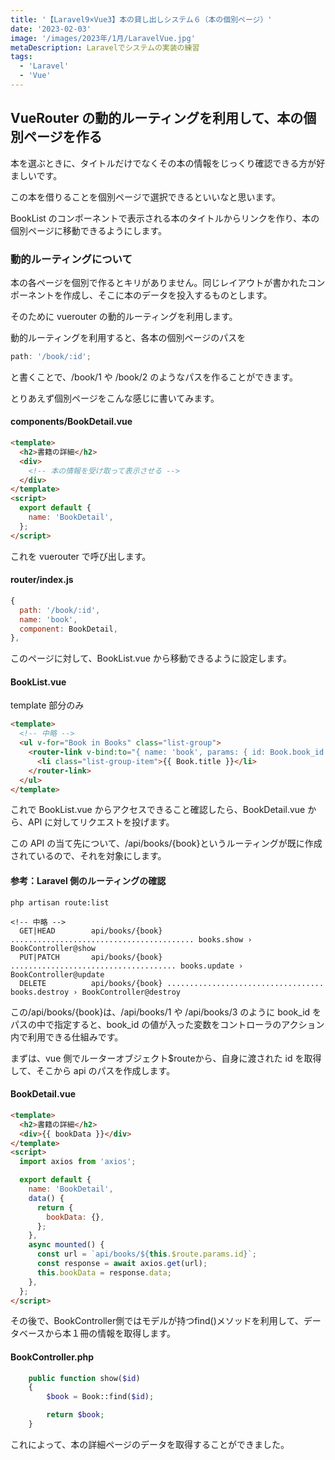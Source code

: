 ```yaml
---
title: '【Laravel9×Vue3】本の貸し出しシステム６（本の個別ページ）'
date: '2023-02-03'
image: '/images/2023年/1月/LaravelVue.jpg'
metaDescription: Laravelでシステムの実装の練習
tags:
  - 'Laravel'
  - 'Vue'
---
```


## VueRouter の動的ルーティングを利用して、本の個別ページを作る

本を選ぶときに、タイトルだけでなくその本の情報をじっくり確認できる方が好ましいです。

この本を借りることを個別ページで選択できるといいなと思います。

BookList のコンポーネントで表示される本のタイトルからリンクを作り、本の個別ページに移動できるようにします。

### 動的ルーティングについて

本の各ページを個別で作るとキリがありません。同じレイアウトが書かれたコンポーネントを作成し、そこに本のデータを投入するものとします。

そのために vuerouter の<red>動的ルーティング</red>を利用します。

動的ルーティングを利用すると、各本の個別ページのパスを

```javascript
path: '/book/:id';
```

と書くことで、/book/1 や /book/2 のようなパスを作ることができます。

とりあえず個別ページをこんな感じに書いてみます。

#### components/BookDetail.vue

```html
<template>
  <h2>書籍の詳細</h2>
  <div>
    <!-- 本の情報を受け取って表示させる -->
  </div>
</template>
<script>
  export default {
    name: 'BookDetail',
  };
</script>
```

これを vuerouter で呼び出します。

#### router/index.js

```javascript
{
  path: '/book/:id',
  name: 'book',
  component: BookDetail,
},
```

このページに対して、BookList.vue から移動できるように設定します。

#### BookList.vue

<bold>template 部分のみ</bold>

```html
<template>
  <!-- 中略 -->
  <ul v-for="Book in Books" class="list-group">
    <router-link v-bind:to="{ name: 'book', params: { id: Book.book_id }}">
      <li class="list-group-item">{{ Book.title }}</li>
    </router-link>
  </ul>
</template>
```

これで BookList.vue からアクセスできること確認したら、BookDetail.vue から、API に対してリクエストを投げます。

この API の当て先について、<bold>/api/books/{book}</bold>というルーティングが既に作成されているので、それを対象にします。

#### 参考：Laravel 側のルーティングの確認

```teminal
php artisan route:list
```

```
<!-- 中略 -->
  GET|HEAD        api/books/{book} ......................................... books.show › BookController@show
  PUT|PATCH       api/books/{book} ..................................... books.update › BookController@update
  DELETE          api/books/{book} ................................... books.destroy › BookController@destroy
```

この/api/books/{book}は、/api/books/1 や /api/books/3 のように book_id をパスの中で指定すると、book_id の値が入った変数をコントローラのアクション内で利用できる仕組みです。

まずは、vue 側でルーターオブジェクト<bold>$route</bold>から、自身に渡された id を取得して、そこから api のパスを作成します。

#### BookDetail.vue

```html
<template>
  <h2>書籍の詳細</h2>
  <div>{{ bookData }}</div>
</template>
<script>
  import axios from 'axios';

  export default {
    name: 'BookDetail',
    data() {
      return {
        bookData: {},
      };
    },
    async mounted() {
      const url = `api/books/${this.$route.params.id}`;
      const response = await axios.get(url);
      this.bookData = response.data;
    },
  };
</script>
```

その後で、BookController側ではモデルが持つfind()メソッドを利用して、データベースから本１冊の情報を取得します。

#### BookController.php

```php
    public function show($id)
    {
        $book = Book::find($id);

        return $book;
    }
```

これによって、本の詳細ページのデータを取得することができました。